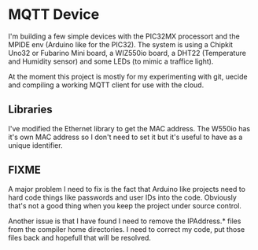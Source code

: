 # MQTT Device
I'm building a few simple devices with the PIC32MX processort and the MPIDE env (Arduino like for the PIC32).
The system is using a Chipkit Uno32 or Fubarino Mini board, a WIZ550io board, a DHT22 (Temperature and Humidity sensor)
and some LEDs (to mimic a traffice light).

At the moment this project is mostly for my experimenting with git, uecide and compiling a working MQTT client for use with the cloud.

## Libraries
I've modified the Ethernet library to get the MAC address. The W550io has it's own MAC address so I don't need to set it but it's useful to have as a unique identifier.

## FIXME
A major problem I need to fix is the fact that Arduino like projects need to hard code things like passwords and user IDs into the code. Obviously that's not a good thing when you keep the project under source control.

Another issue is that I have found I need to remove the IPAddress.* files from the compiler home directories. I need to correct my code, put those files back and hopefull that will be resolved.
